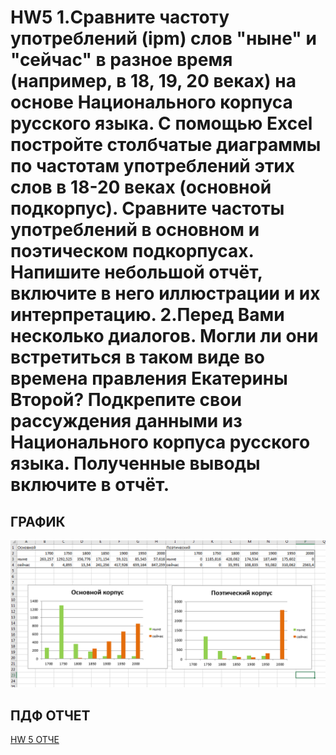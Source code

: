 # HW5 1.Сравните частоту употреблений (ipm) слов "ныне" и "сейчас" в разное время (например, в 18, 19, 20 веках) на основе Национального корпуса русского языка. С помощью Excel постройте столбчатые диаграммы по частотам употреблений этих слов в 18-20 веках (основной подкорпус). Сравните частоты употреблений в основном и поэтическом подкорпусах. Напишите небольшой отчёт, включите в него иллюстрации и их интерпретацию. 2.Перед Вами несколько диалогов. Могли ли они встретиться в таком виде во времена правления Екатерины Второй? Подкрепите свои рассуждения данными из Национального корпуса русского языка. Полученные выводы включите в отчёт.


## ГРАФИК
![Корпус хл](https://github.com/pimanovaab/hw-5/blob/master/%D0%9A%D0%BE%D1%80%D0%BF%D1%83%D1%81.png)

## ПДФ ОТЧЕТ 
  [HW 5 ОТЧЕ](https://github.com/pimanovaab/hw-5/blob/master/ruscorpora_report..pdf)
